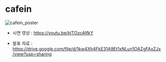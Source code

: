 # cafein

<img src="https://drive.google.com/uc?id=1YDD0phUd3suwHRzUsekv-0qvaSTumHKA" title="cafein_poster"></img>

- 시연 영상 : <https://youtu.be/kITOzcAIfkY>

- 발표 자료 : <https://drive.google.com/file/d/1kw4Xh4FkE31A9Et1xNLun1OAZgFAxZJx/view?usp=sharing>